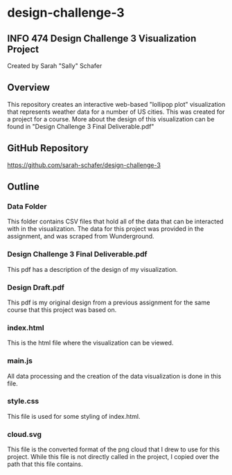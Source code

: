 # design-challenge-3
## INFO 474 Design Challenge 3 Visualization Project
Created by Sarah "Sally" Schafer

## Overview
This repository creates an interactive web-based "lollipop plot" visualization that represents weather data for a number of US cities.  This was created for a project for a course.  More about the design of this visualization can be found in "Design Challenge 3 Final Deliverable.pdf"

## GitHub Repository
https://github.com/sarah-schafer/design-challenge-3

## Outline
### Data Folder
This folder contains CSV files that hold all of the data that can be interacted with in the visualization.  The data for this project was provided in the assignment, and was scraped from Wunderground.  
### Design Challenge 3 Final Deliverable.pdf
This pdf has a description of the design of my visualization.
### Design Draft.pdf
This pdf is my original design from a previous assignment for the same course that this project was based on.  
### index.html
This is the html file where the visualization can be viewed.
### main.js
All data processing and the creation of the data visualization is done in this file.  
### style.css
This file is used for some styling of index.html.
### cloud.svg
This file is the converted format of the png cloud that I drew to use for this project.  While this file is not directly called in the project, I copied over the path that this file contains.
